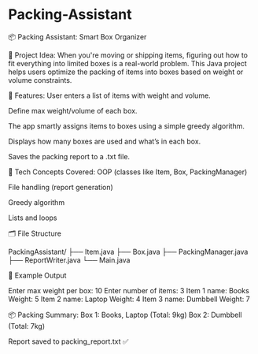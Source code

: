 # Packing-Assistant


📦 Packing Assistant: Smart Box Organizer 


🧠 Project Idea:
When you're moving or shipping items, figuring out how to fit everything into limited boxes is a real-world problem. This Java project helps users optimize the packing of items into boxes based on weight or volume constraints.

🎯 Features:
User enters a list of items with weight and volume.

Define max weight/volume of each box.

The app smartly assigns items to boxes using a simple greedy algorithm.

Displays how many boxes are used and what’s in each box.

Saves the packing report to a .txt file.



📌 Tech Concepts Covered:
OOP (classes like Item, Box, PackingManager)

File handling (report generation)

Greedy algorithm

Lists and loops

🗂️ File Structure

PackingAssistant/
├── Item.java
├── Box.java
├── PackingManager.java
├── ReportWriter.java
└── Main.java


🧱 Example Output

Enter max weight per box: 10
Enter number of items: 3
Item 1 name: Books
Weight: 5
Item 2 name: Laptop
Weight: 4
Item 3 name: Dumbbell
Weight: 7

📦 Packing Summary:
Box 1: Books, Laptop (Total: 9kg)
Box 2: Dumbbell (Total: 7kg)

Report saved to packing_report.txt ✅
